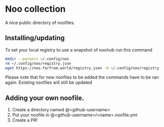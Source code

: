 # Noo collection
A nice public directory of noofiles.  

## Installing/updating
To set your local registry to use a snapshot of noohub run this command
```sh
mkdir --parents ~/.config/noo
rm ~/.config/noo/registry.json
wget https://noo.farfrom.world/registry.json -O ~/.config/noo/registry.json
```
Please note that for new noofiles to be added the commands have to be ran again. Existing noofiles will still be updated

## Adding your own noofile.
1. Create a directory named @\<github-username\>
2. Put your noofile in @\<github-username\>/\<name\>.noofile.yml
3. Create a PR!
